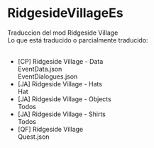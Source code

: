 # RidgesideVillageEs</br>
Traduccion del mod Ridgeside Village</br>
Lo que está traducido o parcialmente traducido:</br>
</br>
- [CP] Ridgeside Village - Data</br>
  EventData.json</br>
  EventDialogues.json</br>
- [JA] Ridgeside Village - Hats</br>
  Hat</br>
- [JA] Ridgeside Village - Objects</br>
  Todos</br>
- [JA] Ridgeside Village - Shirts</br>
  Todos</br>
- [QF] Ridgeside Village</br>
  Quest.json</br>

